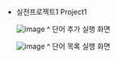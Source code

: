 * 실전프로젝트1 Project1

  ![image]("C:\git\2023-2-a1-dan22200252\photo1.png")
  ^ 단어 추가 실행 화면

  ![image]("C:\git\2023-2-a1-dan22200252\photo2.png")
  ^ 단어 목록 실행 화면
